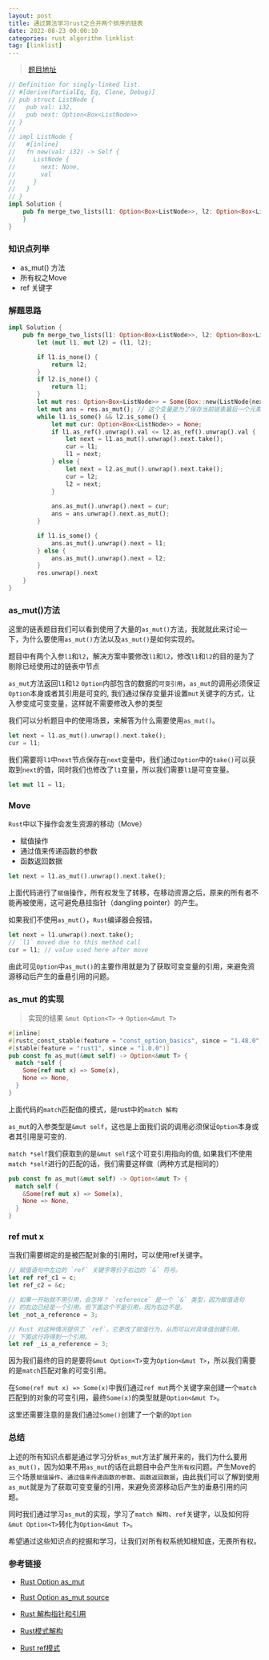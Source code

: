 ```yaml
---
layout: post
title: 通过算法学习rust之合并两个排序的链表
date: 2022-08-23 00:00:10  
categories: rust algorithm linklist
tag: [linklist] 
---
```


> [题目地址](https://leetcode.cn/problems/he-bing-liang-ge-pai-xu-de-lian-biao-lcof/)

```rust
// Definition for singly-linked list.
// #[derive(PartialEq, Eq, Clone, Debug)]
// pub struct ListNode {
//   pub val: i32,
//   pub next: Option<Box<ListNode>>
// }
// 
// impl ListNode {
//   #[inline]
//   fn new(val: i32) -> Self {
//     ListNode {
//       next: None,
//       val
//     }
//   }
// }
impl Solution {
    pub fn merge_two_lists(l1: Option<Box<ListNode>>, l2: Option<Box<ListNode>>) -> Option<Box<ListNode>> {
    }
}
```

### 知识点列举

- as_mut() 方法
- 所有权之Move
- ref 关键字

### 解题思路

```rust
impl Solution {
    pub fn merge_two_lists(l1: Option<Box<ListNode>>, l2: Option<Box<ListNode>>) -> Option<Box<ListNode>> {
        let (mut l1, mut l2) = (l1, l2);

        if l1.is_none() {
            return l2;
        }
        if l2.is_none() {
            return l1;
        }
        let mut res: Option<Box<ListNode>> = Some(Box::new(ListNode{next: None, val: 0}));
        let mut ans = res.as_mut(); // 这个变量是为了保存当前链表最后一个元素
        while l1.is_some() && l2.is_some() {
            let mut cur: Option<Box<ListNode>> = None;
            if l1.as_ref().unwrap().val <= l2.as_ref().unwrap().val {
                let next = l1.as_mut().unwrap().next.take();
                cur = l1;
                l1 = next;
            } else {
                let next = l2.as_mut().unwrap().next.take();
                cur = l2;
                l2 = next;
            }
            
            ans.as_mut().unwrap().next = cur;
            ans = ans.unwrap().next.as_mut();
        }

        if l1.is_some() {
            ans.as_mut().unwrap().next = l1;
        } else {
            ans.as_mut().unwrap().next = l2;
        }
        res.unwrap().next
    }
}
```

### as_mut()方法

这里的链表题目我们可以看到使用了大量的`as_mut()`方法，我就就此来讨论一下，为什么要使用`as_mut()`方法以及`as_mut()`是如何实现的。

题目中有两个入参`l1`和`l2`，解决方案中要修改`l1`和`l2`，修改`l1`和`l2`的目的是为了剔除已经使用过的链表中节点

`as_mut`方法返回`l1`和`l2` `Option`内部包含的数据的`可变引用`，`as_mut`的调用必须保证`Option`本身或者其引用是可变的, 我们通过保存变量并设置`mut`关键字的方式，让入参变成可变变量，这样就不需要修改入参的类型

我们可以分析题目中的使用场景，来解答为什么需要使用`as_mut()`。

```rust
let next = l1.as_mut().unwrap().next.take();
cur = l1;
```

我们需要将`l1`中`next`节点保存在`next`变量中，我们通过`Option`中的`take()`可以获取到`next`的值，同时我们也修改了`l1`变量，所以我们需要`l1`是可变变量。

```rust
let mut l1 = l1;
```
### Move

`Rust`中以下操作会发生资源的移动（Move）

- 赋值操作
- 通过值来传递函数的参数
- 函数返回数据

```rust
let next = l1.as_mut().unwrap().next.take();
```

上面代码进行了`赋值`操作，所有权发生了转移，在移动资源之后，原来的所有者不能再被使用，这可避免悬挂指针（dangling pointer）的产生。

如果我们不使用`as_mut()`，`Rust`编译器会报错。

```rust
let next = l1.unwrap().next.take();
// `l1` moved due to this method call
cur = l1; // value used here after move
```
由此可见`Option`中`as_mut()`的主要作用就是为了获取可变变量的引用，来避免资源移动后产生的垂悬引用的问题。

### as_mut 的实现

> 实现的结果 `&mut Option<T>` -> `Option<&mut T>`

```rust
#[inline]
#[rustc_const_stable(feature = "const_option_basics", since = "1.48.0")]
#[stable(feature = "rust1", since = "1.0.0")]
pub const fn as_mut(&mut self) -> Option<&mut T> {
  match *self {
    Some(ref mut x) => Some(x),
    None => None,
  }
}
```

上面代码的`match`匹配值的模式，是rust中的`match 解构`

`as_mut`的入参类型是`&mut self`，这也是上面我们说的调用必须保证`Option`本身或者其引用是可变的.

`match *self`我们获取到的是`&mut self`这个可变引用指向的值, 如果我们不使用`match *self`进行的匹配的话，我们需要这样做（两种方式是相同的）

```rust
pub const fn as_mut(&mut self) -> Option<&mut T> {
  match self {
    &Some(ref mut x) => Some(x),
    None => None,
  }
}
```
### ref mut x

当我们需要绑定的是被匹配对象的引用时，可以使用ref关键字。
```rust
// 赋值语句中左边的 `ref` 关键字等价于右边的 `&` 符号。
let ref ref_c1 = c;
let ref_c2 = &c;

// 如果一开始就不用引用，会怎样？ `reference` 是一个 `&` 类型，因为赋值语句
// 的右边已经是一个引用。但下面这个不是引用，因为右边不是。
let _not_a_reference = 3;

// Rust 对这种情况提供了 `ref`。它更改了赋值行为，从而可以对具体值创建引用。
// 下面这行将得到一个引用。
let ref _is_a_reference = 3;
```
因为我们最终的目的是要将`&mut Option<T>`变为`Option<&mut T>`，所以我们需要的是`match`匹配对象的可变引用。

在`Some(ref mut x) => Some(x)`中我们通过`ref mut`两个关键字来创建一个`match`匹配到的对象的可变引用，最终`Some(x)`的类型就是`Option<&mut T>`。

这里还需要注意的是我们通过`Some()`创建了一个新的`Option`

### 总结

上述的所有知识点都是通过学习分析`as_mut`方法扩展开来的，我们为什么要用`as_mut()`，因为如果不用`as_mut`的话在此题目中会产生`所有权`问题。产生Move的三个场景`赋值操作`、`通过值来传递函数的参数`、`函数返回数据`，由此我们可以了解到使用`as_mut`就是为了获取可变变量的引用，来避免资源移动后产生的垂悬引用的问题。

同时我们通过学习`as_mut`的实现，学习了`match 解构`、`ref`关键字，以及如何将`&mut Option<T>`转化为`Option<&mut T>`。

希望通过这些知识点的挖掘和学习，让我们对所有权系统知根知底，无畏所有权。

### 参考链接

- <a href="https://doc.rust-lang.org/std/option/enum.Option.html">Rust Option as_mut</a>

- <a href="https://doc.rust-lang.org/src/core/option.rs.html#648">Rust Option as_mut source</a>

- <a href="https://rustwiki.org/zh-CN/rust-by-example/flow_control/match/destructuring/destructure_pointers.html">Rust 解构指针和引用</a>

- <a href="https://zhuanlan.zhihu.com/p/131689364">Rust模式解构</a>

- <a href="https://rustwiki.org/zh-CN/rust-by-example/scope/borrow/ref.html">Rust ref模式</a>

